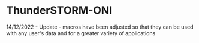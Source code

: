 # ThunderSTORM-ONI
14/12/2022 - Update - macros have been adjusted so that they can be used with any user's data and for a greater variety of applications
